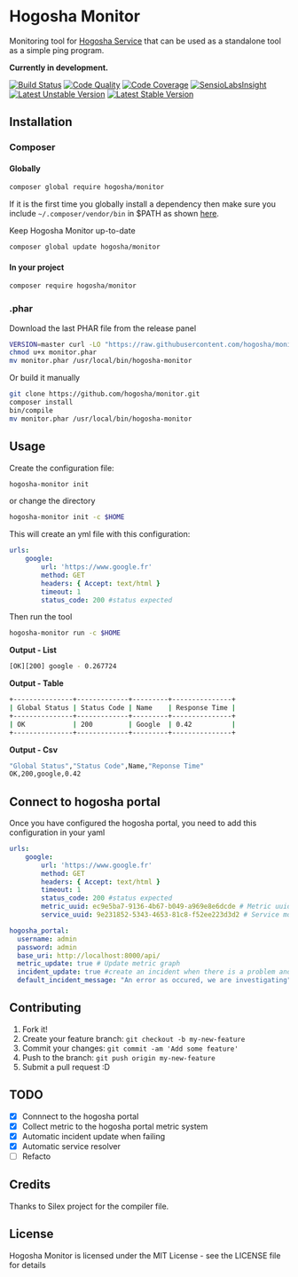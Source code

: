 # Hogosha Monitor

Monitoring tool for [Hogosha Service](https://github.com/hogosha/hogosha) that can be used as a standalone tool as a simple ping program.

**Currently in development.**

[![Build Status](https://img.shields.io/travis/hogosha/monitor.svg?branch=master&style=flat-square)](https://travis-ci.org/hogosha/monitor) [![Code Quality](https://img.shields.io/scrutinizer/g/hogosha/monitor.svg?b=master&style=flat-square)](https://scrutinizer-ci.com/g/hogosha/monitor/?branch=master) [![Code Coverage](https://img.shields.io/coveralls/hogosha/monitor.svg?style=flat-square)](https://coveralls.io/r/hogosha/monitor) [![SensioLabsInsight](https://insight.sensiolabs.com/projects/87bbdd85-2cd8-4556-94c6-5ed9f501cf7d/mini.png)](https://insight.sensiolabs.com/projects/87bbdd85-2cd8-4556-94c6-5ed9f501cf7d) [![Latest Unstable Version](https://poser.pugx.org/hogosha/monitor/v/unstable)](https://packagist.org/packages/hogosha/monitor)
[![Latest Stable Version](https://poser.pugx.org/hogosha/monitor/v/stable)](https://packagist.org/packages/hogosha/monitor)

## Installation

### Composer

#### Globally

```bash
composer global require hogosha/monitor
```

If it is the first time you globally install a dependency then make sure
you include `~/.composer/vendor/bin` in $PATH as shown [here](http://getcomposer.org/doc/03-cli.md#global).

Keep Hogosha Monitor up-to-date

```bash
composer global update hogosha/monitor
```

#### In your project

```bash
composer require hogosha/monitor
```

### .phar

Download the last PHAR file from the release panel

```bash
VERSION=master curl -LO "https://raw.githubusercontent.com/hogosha/monitor/$VERSION/build/monitor.phar"
chmod u+x monitor.phar
mv monitor.phar /usr/local/bin/hogosha-monitor
```

Or build it manually

```bash
git clone https://github.com/hogosha/monitor.git
composer install
bin/compile
mv monitor.phar /usr/local/bin/hogosha-monitor
```

## Usage

Create the configuration file:

```bash
hogosha-monitor init
```

or change the directory

```bash
hogosha-monitor init -c $HOME
```
This will create an yml file with this configuration:

```yaml
urls:
    google:
        url: 'https://www.google.fr'
        method: GET
        headers: { Accept: text/html }
        timeout: 1
        status_code: 200 #status expected
```

Then run the tool

```bash
hogosha-monitor run -c $HOME
```

**Output - List**

```bash
[OK][200] google - 0.267724
```

**Output - Table**

```bash
+---------------+-------------+---------+---------------+
| Global Status | Status Code | Name    | Response Time |
+---------------+-------------+---------+---------------+
| OK            | 200         | Google  | 0.42          |
+---------------+-------------+---------+---------------+
```

**Output - Csv**

```bash
"Global Status","Status Code",Name,"Reponse Time"
OK,200,google,0.42
```

## Connect to hogosha portal
Once you have configured the hogosha portal, you need to add this configuration in your yaml

```yaml
urls:
    google:
        url: 'https://www.google.fr'
        method: GET
        headers: { Accept: text/html }
        timeout: 1
        status_code: 200 #status expected
        metric_uuid: ec9e5ba7-9136-4b67-b049-a969e8e6dcde # Metric uuid you can find in the hogosha portal
        service_uuid: 9e231852-5343-4653-81c8-f52ee223d3d2 # Service monitored by the hogosha portal

hogosha_portal:
  username: admin
  password: admin
  base_uri: http://localhost:8000/api/
  metric_update: true # Update metric graph
  incident_update: true #create an incident when there is a problem and update it when there is one to resolve
  default_incident_message: "An error as occured, we are investigating"      
```

## Contributing

1. Fork it!
2. Create your feature branch: `git checkout -b my-new-feature`
3. Commit your changes: `git commit -am 'Add some feature'`
4. Push to the branch: `git push origin my-new-feature`
5. Submit a pull request :D

## TODO
- [x] Connnect to the hogosha portal
- [x] Collect metric to the hogosha portal metric system
- [x] Automatic incident update when failing
- [x] Automatic service resolver
- [ ] Refacto

## Credits

Thanks to Silex project for the compiler file.

## License

Hogosha Monitor is licensed under the MIT License - see the LICENSE file for details
